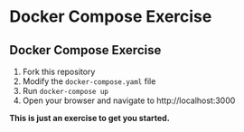 # Docker Compose Exercise

## Docker Compose Exercise

1. Fork this repository
2. Modify the `docker-compose.yaml` file
3. Run `docker-compose up`
4. Open your browser and navigate to http://localhost:3000

**This is just an exercise to get you started.**